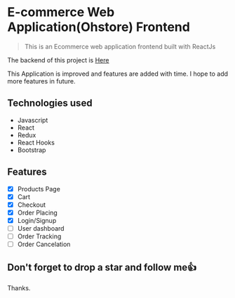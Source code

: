 # E-commerce Web Application(Ohstore) Frontend

> This is an Ecommerce web application frontend built with ReactJs

The backend of this project is [Here](https://github.com/Grandbusta/ohstore-backend)

This Application is improved and features are added with time.
I hope to add more features in future.

## Technologies used

- Javascript
- React
- Redux
- React Hooks
- Bootstrap

## Features

- [x] Products Page
- [x] Cart
- [x] Checkout
- [x] Order Placing
- [x] Login/Signup
- [ ] User dashboard
- [ ] Order Tracking
- [ ] Order Cancelation

## Don't forget to drop a star and follow me:+1:

Thanks.
